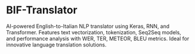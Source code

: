 # BIF-Translator
AI-powered English-to-Italian NLP translator using Keras, RNN, and Transformer. Features text vectorization, tokenization, Seq2Seq models, and performance analysis with WER, TER, METEOR, BLEU metrics. Ideal for innovative language translation solutions.
